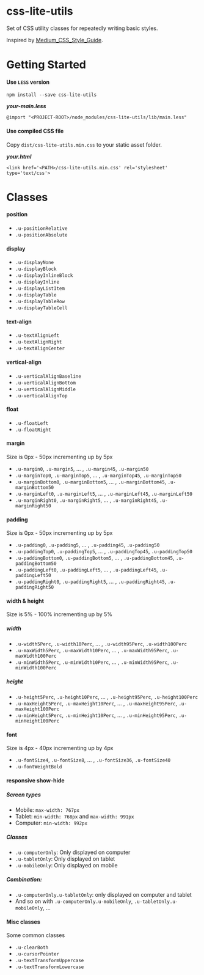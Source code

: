 # css-lite-utils
Set of CSS utility classes for repeatedly writing basic styles.

Inspired by [Medium_CSS_Style_Guide](https://gist.github.com/cuibonobo/16f555c0047ab80044cf).

# Getting Started
#### Use `LESS` version
```
npm install --save css-lite-utils
```

**_your-main.less_**
```
@import "<PROJECT-ROOT>/node_modules/css-lite-utils/lib/main.less"
```
#### Use compiled CSS file
Copy `dist/css-lite-utils.min.css` to your static asset folder.

**_your.html_**
```
<link href='<PATH>/css-lite-utils.min.css' rel='stylesheet' type='text/css'> 
```

# Classes

#### position
- `.u-positionRelative`
- `.u-positionAbsolute`

#### display
- `.u-displayNone`
- `.u-displayBlock`
- `.u-displayInlineBlock`
- `.u-displayInline`
- `.u-displayListItem`
- `.u-displayTable`
- `.u-displayTableRow`
- `.u-displayTableCell`

#### text-align
- `.u-textAlignLeft`
- `.u-textAlignRight`
- `.u-textAlignCenter`

#### vertical-align
- `.u-verticalAlignBaseline`
- `.u-verticalAlignBottom`
- `.u-verticalAlignMiddle`
- `.u-verticalAlignTop`

#### float
- `.u-floatLeft`
- `.u-floatRight`

#### margin
Size is 0px - 50px incrementing up by 5px
- `.u-margin0`, `.u-margin5`, ... , `.u-margin45`, `.u-margin50`
- `.u-marginTop0`, `.u-marginTop5`, ... , `.u-marginTop45`, `.u-marginTop50`
- `.u-marginBottom0`, `.u-marginBottom5`, ... , `.u-marginBottom45`, `.u-marginBottom50`
- `.u-marginLeft0`, `.u-marginLeft5`, ... , `.u-marginLeft45`, `.u-marginLeft50`
- `.u-marginRight0`, `.u-marginRight5`, ... , `.u-marginRight45`, `.u-marginRight50`

#### padding
Size is 0px - 50px incrementing up by 5px
- `.u-padding0`, `.u-padding5`, ... , `.u-padding45`, `.u-padding50`
- `.u-paddingTop0`, `.u-paddingTop5`, ... , `.u-paddingTop45`, `.u-paddingTop50`
- `.u-paddingBottom0`, `.u-paddingBottom5`, ... , `.u-paddingBottom45`, `.u-paddingBottom50`
- `.u-paddingLeft0`, `.u-paddingLeft5`, ... , `.u-paddingLeft45`, `.u-paddingLeft50`
- `.u-paddingRight0`, `.u-paddingRight5`, ... , `.u-paddingRight45`, `.u-paddingRight50`

#### width & height
Size is 5% - 100% incrementing up by 5%
##### width
- `.u-width5Perc`, `.u-width10Perc`, ... , `.u-width95Perc`, `.u-width100Perc`
- `.u-maxWidth5Perc`, `.u-maxWidth10Perc`, ... , `.u-maxWidth95Perc`, `.u-maxWidth100Perc`
- `.u-minWidth5Perc`, `.u-minWidth10Perc`, ... , `.u-minWidth95Perc`, `.u-minWidth100Perc`
##### height
- `.u-height5Perc`, `.u-height10Perc`, ... , `.u-height95Perc`, `.u-height100Perc`
- `.u-maxHeight5Perc`, `.u-maxHeight10Perc`, ... , `.u-maxHeight95Perc`, `.u-maxHeight100Perc`
- `.u-minHeight5Perc`, `.u-minHeight10Perc`, ... , `.u-minHeight95Perc`, `.u-minHeight100Perc`

#### font
Size is 4px - 40px incrementing up by 4px
- `.u-fontSize4`, `.u-fontSize8`, ... , `.u-fontSize36`, `.u-fontSize40`
- `.u-fontWeightBold`

#### responsive show-hide
##### Screen types
- Mobile: `max-width: 767px`
- Tablet: `min-width: 768px` and `max-width: 991px`
- Computer: `min-width: 992px`
##### Classes
- `.u-computerOnly`: Only displayed on computer
- `.u-tabletOnly`: Only displayed on tablet
- `.u-mobileOnly`: Only displayed on mobile

##### Combination:
- `.u-computerOnly.u-tabletOnly`: only displayed on computer and tablet
- And so on with `.u-computerOnly.u-mobileOnly`, `.u-tabletOnly.u-mobileOnly`, ...

#### Misc classes
Some common classes
- `.u-clearBoth`
- `.u-cursorPointer`
- `.u-textTransformUppercase`
- `.u-textTransformLowercase`
